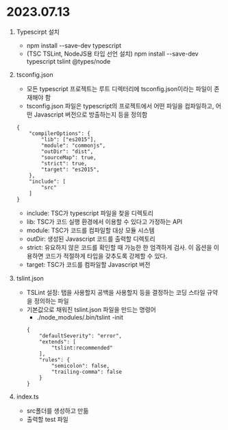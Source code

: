 # 2023.07.13

1. Typescirpt 설치
    - npm install --save-dev typescript
    - (TSC TSLint, NodeJS용 타입 선언 설치) npm install --save-dev typescript tslint @types/node

2. tsconfig.json
    -  모든 typescript 프로젝트는 루트 디렉터리에 tsconfig.json이라는 파일이 존재해야 함
    - tsconfig.json 파일은 typescript의 프로젝트에서 어떤 파일을 컴파일하고, 어떤 Javascript 버전으로 방출하는지 등을 정의함
    ```
    {
        "compilerOptions": {
            "lib": ["es2015"],
            "module": "commonjs",
            "outDir": "dist",
            "sourceMap": true,
            "strict": true,
            "target": "es2015",
        },
        "include": [
            "src"
        ]
    }

    ```
    - include: TSC가 typescript 파일을 찾을 디렉토리
    - lib: TSC가 코드 실행 환경에서 이용할 수 있다고 가정하는 API
    - module: TSC가 코드를 컴파일할 대상 모듈 시스템
    - outDir: 생성된 Javascript 코드를 출력할 디렉토리
    - strict: 유요하지 않은 코드를 확인할 때 가능한 한 엄격하게 검사. 이 옵션을 이용하면 코드가 적절하게 타입을 갖추도록 강제할 수 있다.
    - target: TSC가 코드를 컴파일할 Javascript 버전

3. tslint.json
    - TSLint 설정: 탭을 사용할지 공백을 사용할지 등을 결정하는 코딩 스타일 규약을 정의하는 파일
    - 기본값으로 채워진 tslint.json 파일을 만드는 명령어
        - ./node_modules/.bin/tslint -init
        ```
        {
            "defaultSeverity": "error",
            "extends": [
                "tslint:recommended"
            ],
            "rules": {
                "semicolon": false,
                "trailing-comma": false
            }
        }
        ```

4. index.ts
    - src폴더를 생성하고 만듦
    - 출력할 test 파일
    